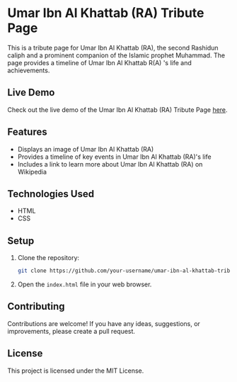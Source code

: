 # Umar Ibn Al Khattab (RA) Tribute Page

This is a tribute page for Umar Ibn Al Khattab (RA), the second Rashidun caliph and a prominent companion of the Islamic prophet Muhammad. The page provides a timeline of Umar Ibn Al Khattab R(A) 's life and achievements.

## Live Demo

Check out the live demo of the Umar Ibn Al Khattab (RA) Tribute Page [here](https://botirk38.github.io/Umar--RA--Tribute-Page/).

## Features

- Displays an image of Umar Ibn Al Khattab (RA)
- Provides a timeline of key events in Umar Ibn Al Khattab (RA)'s life
- Includes a link to learn more about Umar Ibn Al Khattab (RA) on Wikipedia

## Technologies Used

- HTML
- CSS

## Setup

1. Clone the repository:

   ```bash
   git clone https://github.com/your-username/umar-ibn-al-khattab-tribute.git

2. Open the `index.html` file in your web browser.

## Contributing

Contributions are welcome! If you have any ideas, suggestions, or improvements, please create a pull request.

## License

This project is licensed under the MIT License.
